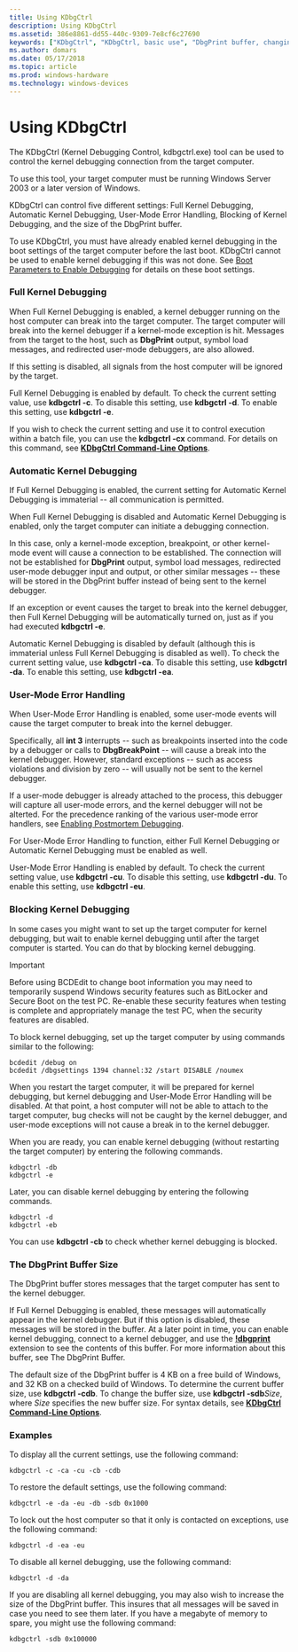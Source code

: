 ```yaml
---
title: Using KDbgCtrl
description: Using KDbgCtrl
ms.assetid: 386e8861-dd55-440c-9309-7e8cf6c27690
keywords: ["KDbgCtrl", "KDbgCtrl, basic use", "DbgPrint buffer, changing buffer size", "DbgPrint buffer, KDbgCtrl utility"]
ms.author: domars
ms.date: 05/17/2018
ms.topic: article
ms.prod: windows-hardware
ms.technology: windows-devices
---
```


# Using KDbgCtrl


The KDbgCtrl (Kernel Debugging Control, kdbgctrl.exe) tool can be used to control the kernel debugging connection from the target computer.

To use this tool, your target computer must be running Windows Server 2003 or a later version of Windows.

KDbgCtrl can control five different settings: Full Kernel Debugging, Automatic Kernel Debugging, User-Mode Error Handling, Blocking of Kernel Debugging, and the size of the DbgPrint buffer.

To use KDbgCtrl, you must have already enabled kernel debugging in the boot settings of the target computer before the last boot. KDbgCtrl cannot be used to enable kernel debugging if this was not done. See [Boot Parameters to Enable Debugging](https://msdn.microsoft.com/library/windows/hardware/ff542279) for details on these boot settings.

### <span id="full_kernel_debugging"></span><span id="FULL_KERNEL_DEBUGGING"></span>Full Kernel Debugging

When Full Kernel Debugging is enabled, a kernel debugger running on the host computer can break into the target computer. The target computer will break into the kernel debugger if a kernel-mode exception is hit. Messages from the target to the host, such as **DbgPrint** output, symbol load messages, and redirected user-mode debuggers, are also allowed.

If this setting is disabled, all signals from the host computer will be ignored by the target.

Full Kernel Debugging is enabled by default. To check the current setting value, use **kdbgctrl -c**. To disable this setting, use **kdbgctrl -d**. To enable this setting, use **kdbgctrl -e**.

If you wish to check the current setting and use it to control execution within a batch file, you can use the **kdbgctrl -cx** command. For details on this command, see [**KDbgCtrl Command-Line Options**](kdbgctrl-command-line-options.md).

### <span id="automatic_kernel_debugging"></span><span id="AUTOMATIC_KERNEL_DEBUGGING"></span>Automatic Kernel Debugging

If Full Kernel Debugging is enabled, the current setting for Automatic Kernel Debugging is immaterial -- all communication is permitted.

When Full Kernel Debugging is disabled and Automatic Kernel Debugging is enabled, only the target computer can initiate a debugging connection.

In this case, only a kernel-mode exception, breakpoint, or other kernel-mode event will cause a connection to be established. The connection will not be established for **DbgPrint** output, symbol load messages, redirected user-mode debugger input and output, or other similar messages -- these will be stored in the DbgPrint buffer instead of being sent to the kernel debugger.

If an exception or event causes the target to break into the kernel debugger, then Full Kernel Debugging will be automatically turned on, just as if you had executed **kdbgctrl -e**.

Automatic Kernel Debugging is disabled by default (although this is immaterial unless Full Kernel Debugging is disabled as well). To check the current setting value, use **kdbgctrl -ca**. To disable this setting, use **kdbgctrl -da**. To enable this setting, use **kdbgctrl -ea**.

### <span id="user_mode_error_handling"></span><span id="USER_MODE_ERROR_HANDLING"></span>User-Mode Error Handling

When User-Mode Error Handling is enabled, some user-mode events will cause the target computer to break into the kernel debugger.

Specifically, all **int 3** interrupts -- such as breakpoints inserted into the code by a debugger or calls to **DbgBreakPoint** -- will cause a break into the kernel debugger. However, standard exceptions -- such as access violations and division by zero -- will usually not be sent to the kernel debugger.

If a user-mode debugger is already attached to the process, this debugger will capture all user-mode errors, and the kernel debugger will not be alterted. For the precedence ranking of the various user-mode error handlers, see [Enabling Postmortem Debugging](enabling-postmortem-debugging.md).

For User-Mode Error Handling to function, either Full Kernel Debugging or Automatic Kernel Debugging must be enabled as well.

User-Mode Error Handling is enabled by default. To check the current setting value, use **kdbgctrl -cu**. To disable this setting, use **kdbgctrl -du**. To enable this setting, use **kdbgctrl -eu**.

### <span id="blocking_kernel_debugging"></span><span id="BLOCKING_KERNEL_DEBUGGING"></span>Blocking Kernel Debugging

In some cases you might want to set up the target computer for kernel debugging, but wait to enable kernel debugging until after the target computer is started. You can do that by blocking kernel debugging.

> [!IMPORTANT]
> Before using BCDEdit to change boot information you may need to temporarily suspend Windows security features such as BitLocker and Secure Boot on the test PC.
> Re-enable these security features when testing is complete and appropriately manage the test PC, when the security features are disabled.

To block kernel debugging, set up the target computer by using commands similar to the following:

```
bcdedit /debug on
bcdedit /dbgsettings 1394 channel:32 /start DISABLE /noumex
```

When you restart the target computer, it will be prepared for kernel debugging, but kernel debugging and User-Mode Error Handling will be disabled. At that point, a host computer will not be able to attach to the target computer, bug checks will not be caught by the kernel debugger, and user-mode exceptions will not cause a break in to the kernel debugger.

When you are ready, you can enable kernel debugging (without restarting the target computer) by entering the following commands.

```
kdbgctrl -db
kdbgctrl -e
```

Later, you can disable kernel debugging by entering the following commands.

```
kdbgctrl -d
kdbgctrl -eb
```

You can use **kdbgctrl -cb** to check whether kernel debugging is blocked.

### <span id="the_dbgprint_buffer_size"></span><span id="THE_DBGPRINT_BUFFER_SIZE"></span>The DbgPrint Buffer Size

The DbgPrint buffer stores messages that the target computer has sent to the kernel debugger.

If Full Kernel Debugging is enabled, these messages will automatically appear in the kernel debugger. But if this option is disabled, these messages will be stored in the buffer. At a later point in time, you can enable kernel debugging, connect to a kernel debugger, and use the [**!dbgprint**](-dbgprint.md) extension to see the contents of this buffer. For more information about this buffer, see The DbgPrint Buffer.

The default size of the DbgPrint buffer is 4 KB on a free build of Windows, and 32 KB on a checked build of Windows. To determine the current buffer size, use **kdbgctrl -cdb**. To change the buffer size, use **kdbgctrl -sdb***Size*, where *Size* specifies the new buffer size. For syntax details, see [**KDbgCtrl Command-Line Options**](kdbgctrl-command-line-options.md).

### <span id="examples"></span><span id="EXAMPLES"></span>Examples

To display all the current settings, use the following command:

```
kdbgctrl -c -ca -cu -cb -cdb 
```

To restore the default settings, use the following command:

```
kdbgctrl -e -da -eu -db -sdb 0x1000 
```

To lock out the host computer so that it only is contacted on exceptions, use the following command:

```
kdbgctrl -d -ea -eu 
```

To disable all kernel debugging, use the following command:

```
kdbgctrl -d -da 
```

If you are disabling all kernel debugging, you may also wish to increase the size of the DbgPrint buffer. This insures that all messages will be saved in case you need to see them later. If you have a megabyte of memory to spare, you might use the following command:

```
kdbgctrl -sdb 0x100000 
```

 

 





